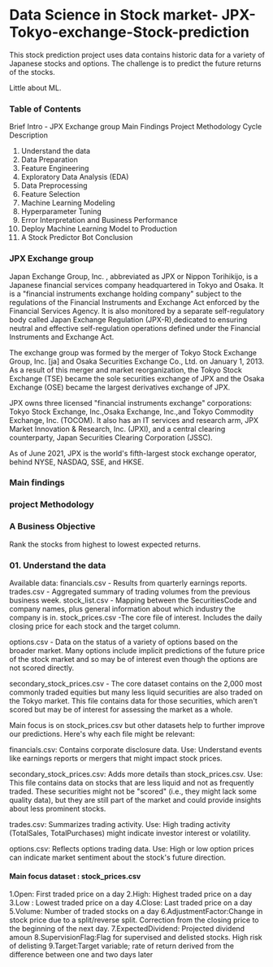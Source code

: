 # Data Science in Stock market- JPX-Tokyo-exchange-Stock-prediction
This stock prediction project uses data contains historic data for a variety of Japanese stocks and options. The challenge is to predict the future returns of the stocks.

Little about ML.

### Table of Contents
Brief Intro - JPX Exchange group
Main Findings
Project Methodology
Cycle Description
01. Understand the data
02. Data Preparation
03. Feature Engineering
04. Exploratory Data Analysis (EDA)
05. Data Preprocessing
06. Feature Selection
07. Machine Learning Modeling
08. Hyperparameter Tuning
09. Error Interpretation and Business Performance
10. Deploy Machine Learning Model to Production
11. A Stock Predictor Bot
Conclusion


### JPX Exchange group
Japan Exchange Group, Inc. , abbreviated as JPX or Nippon Torihikijo, is a Japanese financial services company headquartered in Tokyo and Osaka. It is a "financial instruments exchange holding company" subject to the regulations of the Financial Instruments and Exchange Act enforced by the Financial Services Agency. It is also monitored by a separate self-regulatory body called Japan Exchange Regulation (JPX-R),dedicated to ensuring neutral and effective self-regulation operations defined under the Financial Instruments and Exchange Act.

The exchange group was formed by the merger of Tokyo Stock Exchange Group, Inc. [ja] and Osaka Securities Exchange Co., Ltd. on January 1, 2013. As a result of this merger and market reorganization, the Tokyo Stock Exchange (TSE) became the sole securities exchange of JPX and the Osaka Exchange (OSE) became the largest derivatives exchange of JPX.

JPX owns three licensed "financial instruments exchange" corporations: Tokyo Stock Exchange, Inc.,Osaka Exchange, Inc.,and Tokyo Commodity Exchange, Inc. (TOCOM). It also has an IT services and research arm, JPX Market Innovation & Research, Inc. (JPXI), and a central clearing counterparty, Japan Securities Clearing Corporation (JSSC).

As of June 2021, JPX is the world's fifth-largest stock exchange operator, behind NYSE, NASDAQ, SSE, and HKSE.


### Main findings


### project Methodology


###  A Business Objective
Rank the stocks from highest to lowest expected returns.

### 01. Understand the data
Available data:
financials.csv -  Results from quarterly earnings reports.
trades.csv - Aggregated summary of trading volumes from the previous business week.
stock_list.csv - Mapping between the SecuritiesCode and company names, plus general information about which industry the company is in.
stock_prices.csv -The core file of interest. Includes the daily closing price for each stock and the target column.

options.csv - Data on the status of a variety of options based on the broader market. Many options include implicit predictions of the future price of the stock market and so may be of interest even though the options are not scored directly.

secondary_stock_prices.csv - The core dataset contains on the 2,000 most commonly traded equities but many less liquid securities are also traded on the Tokyo market. This file contains data for those securities, which aren't scored but may be of interest for assessing the market as a whole.

Main focus is on stock_prices.csv but other datasets help to further improve our predictions.
Here's why each file might be relevant:

financials.csv: Contains corporate disclosure data.
Use: Understand events like earnings reports or mergers that might impact stock prices.

secondary_stock_prices.csv: Adds more details than stock_prices.csv.
Use:  This file contains data on stocks that are less liquid and not as frequently traded. These securities might not be "scored" (i.e., they might lack some quality data), but they are still part of the market and could provide insights about less prominent stocks.

trades.csv: Summarizes trading activity.
Use: High trading activity (TotalSales, TotalPurchases) might indicate investor interest or volatility.

options.csv: Reflects options trading data.
Use: High or low option prices can indicate market sentiment about the stock's future direction.

#### Main focus dataset : stock_prices.csv
1.Open: First traded price on a day
2.High: Highest traded price on a day
3.Low : Lowest traded price on a day
4.Close: Last traded price on a day
5.Volume: Number of traded stocks on a day
6.AdjustmentFactor:Change in stock price due to a split/reverse split. Correction from the closing price to the beginning of the next day.
7.ExpectedDividend: Projected dividend amoun
8.SupervisionFlag:Flag for supervised and delisted stocks. High risk of delisting
9.Target:Target variable; rate of return derived from the difference between one and two days later
